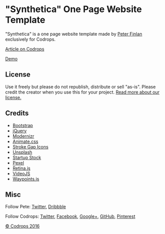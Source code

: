 # "Synthetica" One Page Website Template

"Synthetica" is a one page website template made by [Peter Finlan](http://peterfinlan.com/) exclusively for Codrops.

[Article on Codrops](http://tympanus.net/codrops/?p=26570)

[Demo](http://tympanus.net/testimonials/Synthetica/)

## License

Use it freely but please do not republish, distribute or sell "as-is". Please credit the creator when you use this for your project. [Read more about our license.](http://tympanus.net/codrops/licensing/)

## Credits 

*   [Bootstrap](http://getbootstrap.com/)
*   [jQuery](https://jquery.com)
*   [Modernizr](https://modernizr.com/)
*   [Animate.css](https://daneden.github.io/animate.css/)
*   [Stroke Gap Icons](http://graphicburger.com/stroke-gap-icons-webfont/)
*   [Unsplash](http://unsplash.com/)
*   [Startup Stock](http://startupstockphotos.com/)
*   [Pexel](https://www.pexels.com/)
*   [Retina.js](http://imulus.github.io/retinajs/)
*   [VideoJS](http://videojs.com/)
*   [Waypoints.js](http://imakewebthings.com/waypoints/)

## Misc

Follow Pete: [Twitter](https://twitter.com/peterfinlan), [Dribbble](http://www.dribbble.com/peterfinlan)

Follow Codrops: [Twitter](http://www.twitter.com/codrops), [Facebook](http://www.facebook.com/pages/Codrops/159107397912), [Google+](https://plus.google.com/101095823814290637419), [GitHub](https://github.com/codrops), [Pinterest](http://www.pinterest.com/codrops/)

[© Codrops 2016](http://www.codrops.com)


